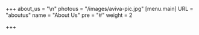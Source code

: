 +++
about_us = "\n"
photous = "/images/aviva-pic.jpg"
[menu.main]
URL = "aboutus"
name = "About Us"
pre = "#"
weight = 2

+++
